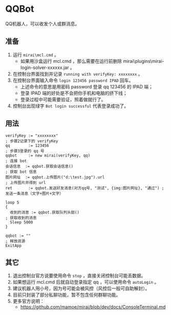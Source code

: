 # QQBot
QQ机器人，可以收发个人或群消息。


## 准备
1. 运行 `mirai\mcl.cmd` 。
	- 如果用沙盒运行 mcl.cmd ，那么需要在运行前删除 mirai\plugins\mirai-login-solver-xxxxxx.jar 。
2. 在控制台界面找到并记录 `running with verifyKey: xxxxxxxx` 。
3. 在控制台界面输入命令 `login 123456 password IPAD` 回车。
	- 上述命令的意思是用密码 password 登录 qq 123456 的 IPAD 端；
	- 登录 IPAD 端的好处是不会把你手机和电脑的挤下线；
	- 登录过程中可能需要验证，照着做就行了。
4. 控制台出现绿字 `Bot login successful` 代表登录成功了。


## 用法
```AutoHotkey
verifyKey := "xxxxxxxx"                                                   ; 步骤2记录下的 verifyKey
qq        := 123456                                                       ; 步骤3登录的 qq 号
qqbot     := new mirai(verifyKey, qq)                                     ; 连接 bot
会话信息  := qqbot.获取会话信息()                                         ; 获取 bot 信息
图片网址  := qqbot.上传图片("d:\test.jpg").url                            ; 上传图片并得到 url
ret       := qqbot.发送好友消息(对方qq号, "测试", {img:图片网址}, "通过") ; 发送一条消息（文字+图片+文字）

loop 5
{
  收到的消息 := qqbot.获取队列头部()                                      ; 获取收到的消息
  Sleep 5000
}

qqbot := ""                                                               ; 释放资源
ExitApp
```


## 其它
1. 退出控制台官方说要使用命令 `stop` ，直接关闭控制台可能丢数据。
2. 如果想运行 mcl.cmd 后就自动登录指定 qq ，可以使用命令 `autoLogin` 。
3. 建议机器人用小号，因为号可能会被风控（风控后一般可自助解封）。
4. 目前只封装了部分私聊功能，暂不包含任何群聊功能。
5. 更多官方说明：
	- https://github.com/mamoe/mirai/blob/dev/docs/ConsoleTerminal.md
